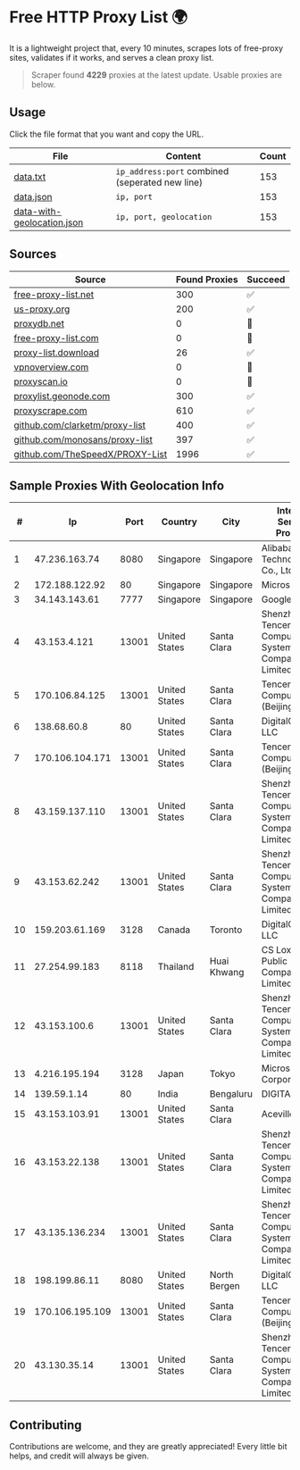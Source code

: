 
# Free HTTP Proxy List 🌍

It is a lightweight project that, every 10 minutes, scrapes lots of free-proxy sites, validates if it works, and serves a clean proxy list.


> Scraper found **4229** proxies at the latest update. Usable proxies are below.

## Usage

Click the file format that you want and copy the URL.


|File|Content|Count|
|----|-------|-----|
|[data.txt](https://raw.githubusercontent.com/themiralay/Proxy-List-World/master/data.txt)|`ip_address:port` combined (seperated new line)|153|
|[data.json](https://raw.githubusercontent.com/themiralay/Proxy-List-World/master/data.json)|`ip, port`|153|
|[data-with-geolocation.json](https://raw.githubusercontent.com/themiralay/Proxy-List-World/master/data-with-geolocation.json)|`ip, port, geolocation`|153|

## Sources

|Source|Found Proxies|Succeed|
|------|-------------|-------|
|[free-proxy-list.net](https://free-proxy-list.net)|300|✅|
|[us-proxy.org](https://www.us-proxy.org)|200|✅|
|[proxydb.net](http://proxydb.net)|0|🚫|
|[free-proxy-list.com](https://free-proxy-list.com/?page=&port=&type%5B%5D=http&type%5B%5D=https&up_time=0&search=Search)|0|🚫|
|[proxy-list.download](https://www.proxy-list.download/HTTP)|26|✅|
|[vpnoverview.com](https://vpnoverview.com/privacy/anonymous-browsing/free-proxy-servers)|0|🚫|
|[proxyscan.io](https://www.proxyscan.io)|0|🚫|
|[proxylist.geonode.com](https://proxylist.geonode.com/api/proxy-list?limit=300&page=1&sort_by=lastChecked&sort_type=desc&protocols=http,https)|300|✅|
|[proxyscrape.com](https://api.proxyscrape.com/v2/?request=displayproxies&protocol=http&timeout=10000&country=all&ssl=all&anonymity=all)|610|✅|
|[github.com/clarketm/proxy-list](https://raw.githubusercontent.com/clarketm/proxy-list/master/proxy-list-raw.txt)|400|✅|
|[github.com/monosans/proxy-list](https://raw.githubusercontent.com/monosans/proxy-list/main/proxies/http.txt)|397|✅|
|[github.com/TheSpeedX/PROXY-List](https://raw.githubusercontent.com/TheSpeedX/PROXY-List/master/http.txt)|1996|✅|


## Sample Proxies With Geolocation Info

|#|Ip|Port|Country|City|Internet Service Provider|
|-|--|----|-------|----|-------------------------|
|1|47.236.163.74|8080|Singapore|Singapore|Alibaba (US) Technology Co., Ltd.|
|2|172.188.122.92|80|Singapore|Singapore|Microsoft|
|3|34.143.143.61|7777|Singapore|Singapore|Google LLC|
|4|43.153.4.121|13001|United States|Santa Clara|Shenzhen Tencent Computer Systems Company Limited|
|5|170.106.84.125|13001|United States|Santa Clara|Tencent Cloud Computing (Beijing) Co|
|6|138.68.60.8|80|United States|Santa Clara|DigitalOcean, LLC|
|7|170.106.104.171|13001|United States|Santa Clara|Tencent Cloud Computing (Beijing) Co|
|8|43.159.137.110|13001|United States|Santa Clara|Shenzhen Tencent Computer Systems Company Limited|
|9|43.153.62.242|13001|United States|Santa Clara|Shenzhen Tencent Computer Systems Company Limited|
|10|159.203.61.169|3128|Canada|Toronto|DigitalOcean, LLC|
|11|27.254.99.183|8118|Thailand|Huai Khwang|CS Loxinfo Public Company Limited|
|12|43.153.100.6|13001|United States|Santa Clara|Shenzhen Tencent Computer Systems Company Limited|
|13|4.216.195.194|3128|Japan|Tokyo|Microsoft Corporation|
|14|139.59.1.14|80|India|Bengaluru|DIGITALOCEAN|
|15|43.153.103.91|13001|United States|Santa Clara|Aceville Pte.ltd|
|16|43.153.22.138|13001|United States|Santa Clara|Shenzhen Tencent Computer Systems Company Limited|
|17|43.135.136.234|13001|United States|Santa Clara|Shenzhen Tencent Computer Systems Company Limited|
|18|198.199.86.11|8080|United States|North Bergen|DigitalOcean, LLC|
|19|170.106.195.109|13001|United States|Santa Clara|Tencent Cloud Computing (Beijing) Co|
|20|43.130.35.14|13001|United States|Santa Clara|Shenzhen Tencent Computer Systems Company Limited|



## Contributing

Contributions are welcome, and they are greatly appreciated! Every
little bit helps, and credit will always be given.

